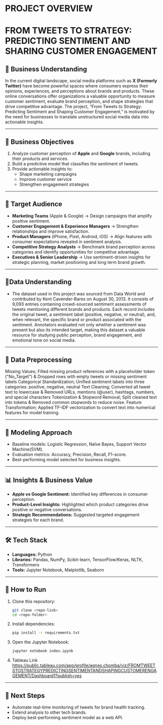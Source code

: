 # PROJECT OVERVIEW
# FROM TWEETS TO STRATEGY: PREDICTING SENTIMENT AND SHARING CUSTOMER ENGAGEMENT  

## 📌 Business Understanding
In the current digital landscape, social media platforms such as **X (Formerly Twitter)**  have become powerful spaces where consumers express their opinions, experiences, and perceptions about brands and products. These online conversations offer organizations a valuable opportunity to measure customer sentiment, evaluate brand perception, and shape strategies that drive competitive advantage. 
The project, “From Tweets to Strategy: Predicting Sentiment and Shaping Customer Engagement,” is motivated by the need for businesses to translate unstructured social media data into actionable insights.  

---

## 🎯 Business Objectives  
1. Analyze customer perception of **Apple** and **Google** brands, including their products and services.  
2. Build a predictive model that classifies the sentiment of tweets.  
3. Provide actionable insights to:  
   - Shape marketing campaigns  
   - Improve customer service  
   - Strengthen engagement strategies  

---

## 👥 Target Audience  
- **Marketing Teams** (Apple & Google) → Design campaigns that amplify positive sentiment.  
- **Customer Engagement & Experience Managers** → Strengthen relationships and improve satisfaction.  
- **Product Managers** (iPhone, Pixel, Android, iOS) → Align features with consumer expectations revealed in sentiment analysis.  
- **Competitive Strategy Analysts** → Benchmark brand perception across categories and identify opportunities for competitve advantage.  
- **Executives & Senior Leadership** → Use sentiment-driven insights for strategic planning, market positioning and long term brand growth.  

---

## 📂Data Understanding
- The dataset used in this project was sourced from Data World and contributed by Kent Cavender-Bares on August 30, 2013. It consists of 9,093 entries containing crowd-sourced sentiment assessments of tweets mentioning different brands and products. Each record includes the original tweet, a sentiment label (positive, negative, or neutral), and, when relevant, the specific brand or product associated with the sentiment. Annotators evaluated not only whether a sentiment was present but also its intended target, making this dataset a valuable resource for studying public perception, brand engagement, and emotional tone on social media.

---

## 📂 Data Preprocessing  
Missing Values; Filled missing product references with a placeholder token ("No_Target") & Dropped rows with empty tweets or missing sentiment labels
Categorical Standardization; Unified sentiment labels into three categories: positive, negative, neutral 
Text Cleaning; Converted all tweet text to lowercase & Removed URLs, mentions (@user), hashtags, numbers, and special characters
Tokenization & Stopword Removal; Split cleaned text into tokens & Removed common stopwords to reduce noise.
Feature Transformation; Applied TF-IDF vectorization to convert text into numerical features for model training.   

---

## 🤖 Modeling Approach  
- Baseline models: Logistic Regression, Naïve Bayes, Support Vector Machine(SVM).  
- Evaluation metrics: Accuracy, Precision, Recall, F1-score.  
- Best-performing model selected for business insights.  

---

## 📊 Insights & Business Value  
- **Apple vs Google Sentiment:** Identified key differences in consumer perception.  
- **Product-Level Insights:** Highlighted which product categories drive positive or negative conversations.  
- **Strategic Recommendations:** Suggested targeted engagement strategies for each brand.  

---

## 🛠️ Tech Stack  
- **Languages:** Python  
- **Libraries:** Pandas, NumPy, Scikit-learn, TensorFlow/Keras, NLTK, Transformers  
- **Tools:** Jupyter Notebook, Matplotlib, Seaborn  

---

## 🚀 How to Run  
1. Clone this repository:  
   ```bash
   git clone <repo-link>
   cd <repo-folder>
   ```
2. Install dependencies:  
   ```bash
   pip install -r requirements.txt
   ```
3. Open the Jupyter Notebook:  
   ```bash
   jupyter notebook index.ipynb
   ```
4. Tableau Link
https://public.tableau.com/app/profile/agnes.chomba/viz/FROMTWEETSTOSTRATEGYPREDICTINGSENTIMENTANDSHAPINGCUSTOMERENGAGEMENT/Dashboard1?publish=yes 

---

## 📌 Next Steps  
- Automate real-time monitoring of tweets for brand health tracking.  
- Extend analysis to other tech brands.
- Deploy best-performing sentiment model as a web API.    


